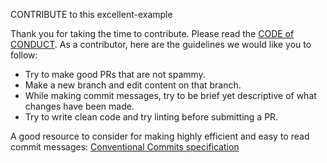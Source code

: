 CONTRIBUTE to this excellent-example

Thank you for taking the time to contribute. Please read the [CODE of CONDUCT](CODE_OF_CONDUCT.md).
As a contributor, here are the guidelines we would like you to follow:

- Try to make good PRs that are not spammy.
- Make a new branch and edit content on that branch.
- While making commit messages, try to be brief yet descriptive of what changes have been made.
- Try to write clean code and try linting before submitting a PR.

A good resource to consider for making highly efficient and easy to read commit messages:
[Conventional Commits specification](https://www.conventionalcommits.org/en/v1.0.0/)
